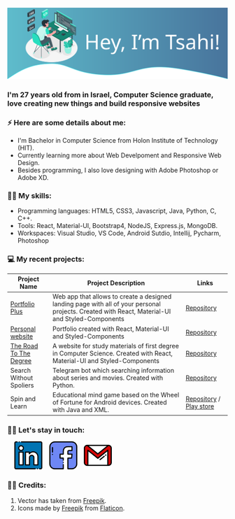 ![](https://github.com/tsahiBarshevsky/tsahiBarshevsky/blob/master/Images/top.svg)

### I'm 27 years old from in Israel, Computer Science graduate, love creating new things and build responsive websites

### ⚡ Here are some details about me:
* I'm Bachelor in Computer Science from Holon Institute of Technology (HIT).
* Currently learning more about Web Develpoment and Responsive Web Design.
* Besides programming, I also love designing with Adobe Photoshop or Adobe XD.

### 💪🏼 My skills:
* Programming languages: HTML5, CSS3, Javascript, Java, Python, C, C++.
* Tools: React, Material-UI, Bootstrap4, NodeJS, Express.js, MongoDB.
* Workspaces: Visual Studio, VS Code, Android Sutdio, Intellij, Pycharm, Photoshop

### 💻 My recent projects:

| Project Name              | Project Description           | Links  |
| ------------------------- |-----------------------------| ------|
| [Portfolio Plus](https://portfolio-plus.netlify.app/)            | Web app that allows to create a designed landing page with all of your personal projects. Created with React, Material-UI and Styled-Components             | [Repository](https://github.com/tsahiBarshevsky/Portfolio-Plus)  |
| [Personal website](https://tsahis-website.herokuapp.com/)          | Portfolio created with React, Material-UI and Styled-Components                                                          |   [Repository](https://github.com/tsahiBarshevsky/tsahis-website-react) |
| [The Road To The Degree](https://the-road-to-the-degree.herokuapp.com/)    | A website for study materials of first degree in Computer Science. Created with React, Material-UI and Styled-Components | [Repository](https://github.com/tsahiBarshevsky/CS-study-materials)  |
| Search Without Spoliers   | Telegram bot which searching information about series and movies. Created with Python. | [Repository](https://github.com/tsahiBarshevsky/Search-Without-Spoilers-Bot)
| Spin and Learn  | Educational mind game based on the Wheel of Fortune for Android devices. Created with Java and XML. | [Repository](https://github.com/tsahiBarshevsky/Spin-and-learn) / [Play store](https://play.google.com/store/apps/details?id=tsahi.and.kostia.spinandlearn)

### 🤝🏼 Let's stay in touch: 

&nbsp;&nbsp;&nbsp;&nbsp;[![linkedin](https://github.com/tsahiBarshevsky/tsahiBarshevsky/blob/master/Images/linkedin.png)](https://www.linkedin.com/in/tsahi-barshavsky-frontend-developer/) &nbsp;&nbsp; [![facebook](https://github.com/tsahiBarshevsky/tsahiBarshevsky/blob/master/Images/facebook.png)](https://www.facebook.com/tsahi.barshavsky/) &nbsp;&nbsp;
[![gmail](https://github.com/tsahiBarshevsky/tsahiBarshevsky/blob/master/Images/gmail.png)](mailto:tsahi.13@gmail.com)

### 👏🏼 Credits:
1. Vector has taken from [Freepik](https://www.freepik.com/free-vector/programming-concept-illustration_7118756.htm#page=1&query=programming&position=12).
1. Icons made by [Freepik](https://www.flaticon.com/authors/freepik) from [Flaticon](https://www.flaticon.com/).
